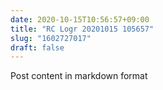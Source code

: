 ```yaml
---
date: 2020-10-15T10:56:57+09:00
title: "RC Logr 20201015 105657"
slug: "1602727017"
draft: false
---
```


Post content in markdown format
